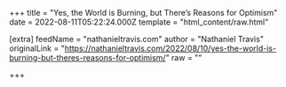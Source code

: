 
+++
title = "Yes, the World is Burning, but There’s Reasons for Optimism"
date = 2022-08-11T05:22:24.000Z
template = "html_content/raw.html"

[extra]
feedName = "nathanieltravis.com"
author = "Nathaniel Travis"
originalLink = "https://nathanieltravis.com/2022/08/10/yes-the-world-is-burning-but-theres-reasons-for-optimism/"
raw = ""

+++

